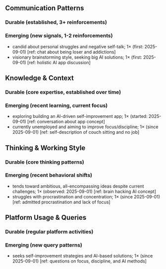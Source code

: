## Communication Patterns
### Durable (established, 3+ reinforcements)

### Emerging (new signals, 1-2 reinforcements)
- candid about personal struggles and negative self-talk; 1× (first: 2025-09-01) [ref: chat about being loser and addictions]
- visionary brainstorming style, seeking big AI solutions; 1× (first: 2025-09-01) [ref: holistic AI app discussion]

## Knowledge & Context
### Durable (core expertise, established over time)

### Emerging (recent learning, current focus)
- exploring building an AI-driven self-improvement app; 1× (started: 2025-09-01) [ref: conversation about app concept]
- currently unemployed and aiming to improve focus/discipline; 1× (since 2025-09-01) [ref: self-description of couch sitting and no job]

## Thinking & Working Style
### Durable (core thinking patterns)

### Emerging (recent behavioral shifts)
- tends toward ambitious, all-encompassing ideas despite current challenges; 1× (observed: 2025-09-01) [ref: brain hacking AI concept]
- struggles with procrastination and concentration; 1× (since 2025-09-01) [ref: admitted procrastination and lack of focus]

## Platform Usage & Queries
### Durable (regular platform activities)

### Emerging (new query patterns)
- seeks self-improvement strategies and AI-based solutions; 1× (since 2025-09-01) [ref: questions on focus, discipline, and AI methods]